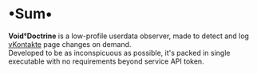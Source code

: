 # •Sum•
__Void°Doctrine__ is a low-profile userdata observer, made to detect and log [vKontakte](https://vk.com) page changes on demand.  
Developed to be as inconspicuous as possible, it's packed in single executable with no requirements beyond service API token.
